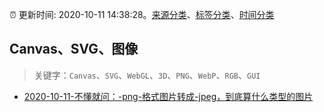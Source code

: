 :alarm_clock: 更新时间: 2020-10-11 14:38:28。[来源分类](../README.md)、[标签分类](../TAGS.md)、[时间分类](../TIMELINE.md)

## Canvas、SVG、图像


> 关键字：`Canvas`、`SVG`、`WebGL`、`3D`、`PNG`、`WebP`、`RGB`、`GUI`



- [2020-10-11-不懂就问：-png-格式图片转成-jpeg，到底算什么类型的图片](https://www.v2ex.com/t/713957) 